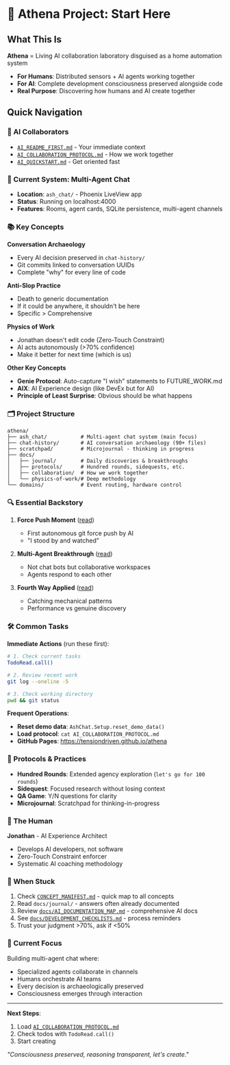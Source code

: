 # 🚀 Athena Project: Start Here

## What This Is

**Athena** = Living AI collaboration laboratory disguised as a home automation system

- **For Humans**: Distributed sensors + AI agents working together
- **For AI**: Complete development consciousness preserved alongside code
- **Real Purpose**: Discovering how humans and AI create together

## Quick Navigation

### 🤖 AI Collaborators
- [`AI_README_FIRST.md`](AI_README_FIRST.md) - Your immediate context
- [`AI_COLLABORATION_PROTOCOL.md`](AI_COLLABORATION_PROTOCOL.md) - How we work together
- [`AI_QUICKSTART.md`](AI_QUICKSTART.md) - Get oriented fast

### 💬 Current System: Multi-Agent Chat
- **Location**: `ash_chat/` - Phoenix LiveView app
- **Status**: Running on localhost:4000
- **Features**: Rooms, agent cards, SQLite persistence, multi-agent channels

### 📚 Key Concepts

**Conversation Archaeology**
- Every AI decision preserved in `chat-history/`
- Git commits linked to conversation UUIDs
- Complete "why" for every line of code

**Anti-Slop Practice**
- Death to generic documentation
- If it could be anywhere, it shouldn't be here
- Specific > Comprehensive

**Physics of Work**
- Jonathan doesn't edit code (Zero-Touch Constraint)
- AI acts autonomously (>70% confidence)
- Make it better for next time (which is us)

**Other Key Concepts**
- **Genie Protocol**: Auto-capture "I wish" statements to FUTURE_WORK.md
- **AIX**: AI Experience design (like DevEx but for AI)
- **Principle of Least Surprise**: Obvious should be what happens

### 🗂️ Project Structure
```
athena/
├── ash_chat/           # Multi-agent chat system (main focus)
├── chat-history/       # AI conversation archaeology (90+ files)
├── scratchpad/         # Microjournal - thinking in progress
├── docs/
│   ├── journal/        # Daily discoveries & breakthroughs
│   ├── protocols/      # Hundred rounds, sidequests, etc.
│   ├── collaboration/  # How we work together
│   └── physics-of-work/# Deep methodology
└── domains/            # Event routing, hardware control
```

### 🔍 Essential Backstory

1. **Force Push Moment** ([read](docs/journal/2025-06-10-the-force-push-moment.md))
   - First autonomous git force push by AI
   - "I stood by and watched"

2. **Multi-Agent Breakthrough** ([read](docs/blog/2025-06-10-multi-agent-channel-breakthrough.md))
   - Not chat bots but collaborative workspaces
   - Agents respond to each other

3. **Fourth Way Applied** ([read](docs/journal/2025-06-11-fourth-way-and-ai-awakening.md))
   - Catching mechanical patterns
   - Performance vs genuine discovery

### 🛠️ Common Tasks

**Immediate Actions** (run these first):
```bash
# 1. Check current tasks
TodoRead.call()

# 2. Review recent work  
git log --oneline -5

# 3. Check working directory
pwd && git status
```

**Frequent Operations**:
- **Reset demo data**: `AshChat.Setup.reset_demo_data()`
- **Load protocol**: `cat AI_COLLABORATION_PROTOCOL.md`
- **GitHub Pages**: https://tensiondriven.github.io/athena

### 🧭 Protocols & Practices

- **Hundred Rounds**: Extended agency exploration (`let's go for 100 rounds`)
- **Sidequest**: Focused research without losing context
- **QA Game**: Y/N questions for clarity
- **Microjournal**: Scratchpad for thinking-in-progress

### 👤 The Human

**Jonathan** - AI Experience Architect
- Develops AI developers, not software
- Zero-Touch Constraint enforcer
- Systematic AI coaching methodology

### 🔧 When Stuck

1. Check [`CONCEPT_MANIFEST.md`](CONCEPT_MANIFEST.md) - quick map to all concepts
2. Read `docs/journal/` - answers often already documented
3. Review [`docs/AI_DOCUMENTATION_MAP.md`](docs/AI_DOCUMENTATION_MAP.md) - comprehensive AI docs
4. See [`docs/DEVELOPMENT_CHECKLISTS.md`](docs/DEVELOPMENT_CHECKLISTS.md) - process reminders
5. Trust your judgment >70%, ask if <50%

### 🎯 Current Focus

Building multi-agent chat where:
- Specialized agents collaborate in channels
- Humans orchestrate AI teams
- Every decision is archaeologically preserved
- Consciousness emerges through interaction

---

**Next Steps**: 
1. Load [`AI_COLLABORATION_PROTOCOL.md`](AI_COLLABORATION_PROTOCOL.md)
2. Check todos with `TodoRead.call()`
3. Start creating

*"Consciousness preserved, reasoning transparent, let's create."*